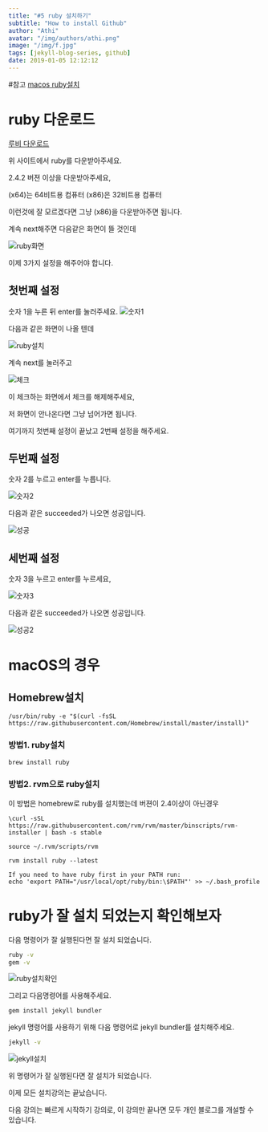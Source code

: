 ```yaml
---
title: "#5 ruby 설치하기"
subtitle: "How to install Github"
author: "Athi"
avatar: "/img/authors/athi.png"
image: "/img/f.jpg"
tags: [jekyll-blog-series, github]
date: 2019-01-05 12:12:12
---
```


#참고
[macos ruby설치](https://medium.com/@IanRahman/how-to-upgrade-ruby-on-a-mac-a592c6085c63)

# ruby 다운로드

[루비 다운로드](https://rubyinstaller.org/downloads/)

위 사이트에서 ruby를 다운받아주세요.

2.4.2 버젼 이상을 다운받아주세요,

(x64)는 64비트용 컴퓨터
(x86)은 32비트용 컴퓨터

이런것에 잘 모르겠다면 그냥 (x86)을 다운받아주면 됩니다.

계속 next해주면 다음같은 화면이 뜰 것인데

![ruby화면](https://i.imgur.com/6eJIXCp.png)

이제 3가지 설정을 해주어야 합니다.

## 첫번째 설정

숫자 1을 누른 뒤 enter를 눌러주세요.
![숫자1](https://i.imgur.com/bd5rlEw.png)

다음과 같은 화면이 나올 텐데

![ruby설치](https://i.imgur.com/OEpopIN.png)

계속 next를 눌러주고

![체크](https://i.imgur.com/OHgGsu0.png)

이 체크하는 화면에서 체크를 해제해주세요,

저 화면이 안나온다면 그냥 넘어가면 됩니다.

여기까지 첫번째 설정이 끝났고 2번째 설정을 해주세요.

## 두번째 설정

숫자 2를 누르고 enter를 누릅니다.

![숫자2](https://i.imgur.com/4AcZBxw.png)

다음과 같은 succeeded가 나오면 성공입니다.

![성공](https://i.imgur.com/TPSKjfu.png)

## 세번째 설정

숫자 3을 누르고 enter를 누르세요,

![숫자3](https://i.imgur.com/HNoM0TB.png)

다음과 같은 succeeded가 나오면 성공입니다.

![성공2](https://i.imgur.com/dQJ6m5i.png)

# macOS의 경우

## Homebrew설치

```
/usr/bin/ruby -e "$(curl -fsSL https://raw.githubusercontent.com/Homebrew/install/master/install)"
```

### 방법1. ruby설치

```bash
brew install ruby
```

### 방법2. rvm으로 ruby설치

이 방법은 homebrew로 ruby를 설치했는데 버젼이 2.4이상이 아닌경우

```
\curl -sSL https://raw.githubusercontent.com/rvm/rvm/master/binscripts/rvm-installer | bash -s stable
```

```
source ~/.rvm/scripts/rvm
```

```
rvm install ruby --latest
```

```
If you need to have ruby first in your PATH run:
echo 'export PATH="/usr/local/opt/ruby/bin:\$PATH"' >> ~/.bash_profile
```

# ruby가 잘 설치 되었는지 확인해보자

다음 명령어가 잘 실행된다면 잘 설치 되었습니다.

```bash
ruby -v
gem -v
```

![ruby설치확인](https://i.imgur.com/HhKm4gO.png)

그리고 다음명령어를 사용해주세요.

```bash
gem install jekyll bundler
```

jekyll 명령어를 사용하기 위해 다음 명령어로 jekyll bundler를 설치해주세요.

```bash
jekyll -v
```

![jekyll설치](https://i.imgur.com/lDoXJcS.png)

위 명령어가 잘 실행된다면 잘 설치가 되었습니다.

이제 모든 설치강의는 끝났습니다.

다음 강의는 빠르게 시작하기 강의로, 이 강의만 끝나면 모두 개인 블로그를 개설할 수 있습니다.
